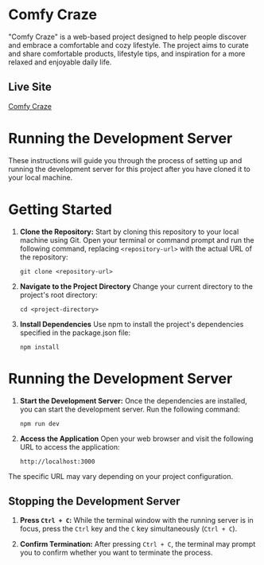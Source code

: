 # Comfy Craze
"Comfy Craze" is a web-based project designed to help people discover and embrace a comfortable and cozy lifestyle. The project aims to curate and share comfortable products, lifestyle tips, and inspiration for a more relaxed and enjoyable daily life.

## Live Site
[Comfy Craze](https://comfy-craze.vercel.app/)


# Running the Development Server

These instructions will guide you through the process of setting up and running the development server for this project after you have cloned it to your local machine.


# Getting Started

1. **Clone the Repository:** Start by cloning this repository to your local machine using Git. Open your terminal or command prompt and run the following command, replacing `<repository-url>` with the actual URL of the repository:

   ```shell
   git clone <repository-url>
   ```

2. **Navigate to the Project Directory** Change your current directory to the project's root directory:
    ```shell
    cd <project-directory>
    ```

3. **Install Dependencies** Use npm to install the project's dependencies specified in the package.json file:
    ```shell
    npm install
    ```

# Running the Development Server

1. **Start the Development Server:** Once the dependencies are installed, you can start the development server. Run the following command:

    ```shell
    npm run dev
    ```
2. **Access the Application** Open your web browser and visit the following URL to access the application:

    ```shell
    http://localhost:3000
    ```
  The specific URL may vary depending on your project configuration.

## Stopping the Development Server

1. **Press `Ctrl + C`:** While the terminal window with the running server is in focus, press the `Ctrl` key and the `C` key simultaneously (`Ctrl + C`).

2. **Confirm Termination:** After pressing `Ctrl + C`, the terminal may prompt you to confirm whether you want to terminate the process. 





